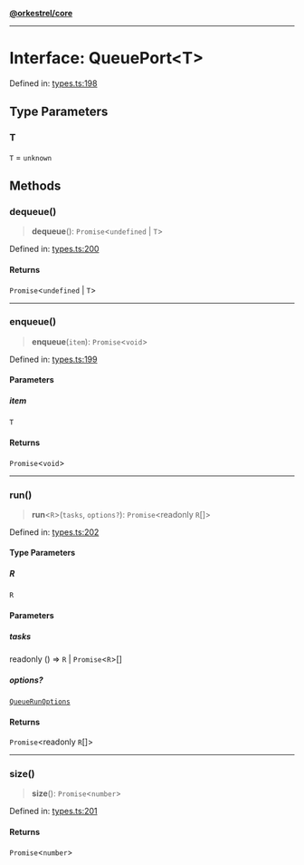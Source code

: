 [**@orkestrel/core**](../index.md)

***

# Interface: QueuePort\<T\>

Defined in: [types.ts:198](https://github.com/orkestrel/core/blob/4aab0d299da5f30a0c75f3eda95d1b02f821688d/src/types.ts#L198)

## Type Parameters

### T

`T` = `unknown`

## Methods

### dequeue()

> **dequeue**(): `Promise`\<`undefined` \| `T`\>

Defined in: [types.ts:200](https://github.com/orkestrel/core/blob/4aab0d299da5f30a0c75f3eda95d1b02f821688d/src/types.ts#L200)

#### Returns

`Promise`\<`undefined` \| `T`\>

***

### enqueue()

> **enqueue**(`item`): `Promise`\<`void`\>

Defined in: [types.ts:199](https://github.com/orkestrel/core/blob/4aab0d299da5f30a0c75f3eda95d1b02f821688d/src/types.ts#L199)

#### Parameters

##### item

`T`

#### Returns

`Promise`\<`void`\>

***

### run()

> **run**\<`R`\>(`tasks`, `options?`): `Promise`\<readonly `R`[]\>

Defined in: [types.ts:202](https://github.com/orkestrel/core/blob/4aab0d299da5f30a0c75f3eda95d1b02f821688d/src/types.ts#L202)

#### Type Parameters

##### R

`R`

#### Parameters

##### tasks

readonly () => `R` \| `Promise`\<`R`\>[]

##### options?

[`QueueRunOptions`](QueueRunOptions.md)

#### Returns

`Promise`\<readonly `R`[]\>

***

### size()

> **size**(): `Promise`\<`number`\>

Defined in: [types.ts:201](https://github.com/orkestrel/core/blob/4aab0d299da5f30a0c75f3eda95d1b02f821688d/src/types.ts#L201)

#### Returns

`Promise`\<`number`\>
